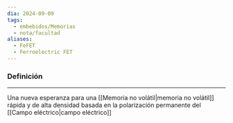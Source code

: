 ```yaml
---
dia: 2024-09-09
tags:
  - embebidos/Memorias
  - nota/facultad
aliases:
  - FeFET
  - Ferroelectric FET
---
```

### Definición
---
Una nueva esperanza para una [[Memoria no volátil|memoria no volátil]] rápida y de alta densidad basada en la polarización permanente del [[Campo eléctrico|campo eléctrico]]